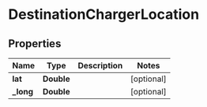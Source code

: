 # DestinationChargerLocation

## Properties
Name | Type | Description | Notes
------------ | ------------- | ------------- | -------------
**lat** | **Double** |  |  [optional]
**_long** | **Double** |  |  [optional]
